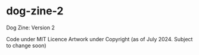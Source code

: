 # dog-zine-2
Dog Zine: Version 2

Code under MIT Licence
Artwork under Copyright (as of July 2024. Subject to change soon)
